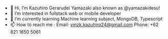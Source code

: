 - 👋 Hi, I’m Kazuhiro Gerarudei Yamazaki also known as @yamazakidesu! 
- 👀 I’m interested in fullstack web or mobile developer
- 🌱 I’m currently learning Machine learning subject, MongoDB, Typescript
- 📫 How to reach me : Email: ymzk.kazuhiro24@gmail.com
                       Phone: +62 821 1650 5061
  

<!---
yamazakidesu/yamazakidesu is a ✨ special ✨ repository because its `README.md` (this file) appears on your GitHub profile.
You can click the Preview link to take a look at your changes.
--->
